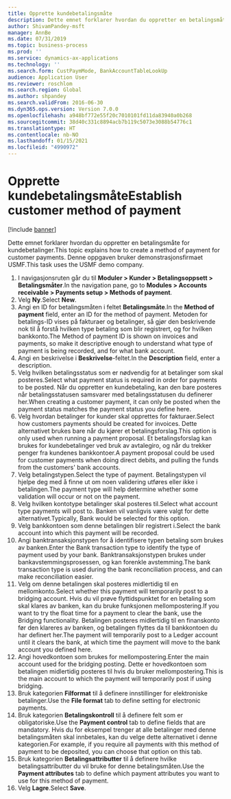 ```yaml
---
title: Opprette kundebetalingsmåte
description: Dette emnet forklarer hvordan du oppretter en betalingsmåte for kundebetalinger.
author: ShivamPandey-msft
manager: AnnBe
ms.date: 07/31/2019
ms.topic: business-process
ms.prod: ''
ms.service: dynamics-ax-applications
ms.technology: ''
ms.search.form: CustPaymMode, BankAccountTableLookUp
audience: Application User
ms.reviewer: roschlom
ms.search.region: Global
ms.author: shpandey
ms.search.validFrom: 2016-06-30
ms.dyn365.ops.version: Version 7.0.0
ms.openlocfilehash: a948bf772e55f20c7010101fd11da83940a0b268
ms.sourcegitcommit: 38d40c331c8894acb7b119c5073e3088b54776c1
ms.translationtype: HT
ms.contentlocale: nb-NO
ms.lasthandoff: 01/15/2021
ms.locfileid: "4990972"
---
```

# <a name="establish-customer-method-of-payment"></a><span data-ttu-id="29975-103">Opprette kundebetalingsmåte</span><span class="sxs-lookup"><span data-stu-id="29975-103">Establish customer method of payment</span></span>

[!include [banner](../../includes/banner.md)]

<span data-ttu-id="29975-104">Dette emnet forklarer hvordan du oppretter en betalingsmåte for kundebetalinger.</span><span class="sxs-lookup"><span data-stu-id="29975-104">This topic explains how to create a method of payment for customer payments.</span></span> <span data-ttu-id="29975-105">Denne oppgaven bruker demonstrasjonsfirmaet USMF.</span><span class="sxs-lookup"><span data-stu-id="29975-105">This task uses the USMF demo company.</span></span>

1. <span data-ttu-id="29975-106">I navigasjonsruten går du til **Moduler > Kunder > Betalingsoppsett > Betalingsmåter**.</span><span class="sxs-lookup"><span data-stu-id="29975-106">In the navigation pane, go to **Modules > Accounts receivable > Payments setup > Methods of payment**.</span></span>
2. <span data-ttu-id="29975-107">Velg **Ny**.</span><span class="sxs-lookup"><span data-stu-id="29975-107">Select **New**.</span></span>
3. <span data-ttu-id="29975-108">Angi en ID for betalingsmåten i feltet **Betalingsmåte**.</span><span class="sxs-lookup"><span data-stu-id="29975-108">In the **Method of payment** field, enter an ID for the method of payment.</span></span> <span data-ttu-id="29975-109">Metoden for betalings-ID vises på fakturaer og betalinger, så gjør den beskrivende nok til å forstå hvilken type betaling som blir registrert, og for hvilken bankkonto.</span><span class="sxs-lookup"><span data-stu-id="29975-109">The Method of payment ID is shown on invoices and payments, so make it descriptive enough to understand what type of payment is being recorded, and for what bank account.</span></span>  
4. <span data-ttu-id="29975-110">Angi en beskrivelse i **Beskrivelse**-feltet.</span><span class="sxs-lookup"><span data-stu-id="29975-110">In the **Description** field, enter a description.</span></span>
5. <span data-ttu-id="29975-111">Velg hvilken betalingsstatus som er nødvendig for at betalinger som skal posteres.</span><span class="sxs-lookup"><span data-stu-id="29975-111">Select what payment status is required in order for payments to be posted.</span></span> <span data-ttu-id="29975-112">Når du oppretter en kundebetaling, kan den bare posteres når betalingsstatusen samsvarer med betalingsstatusen du definerer her.</span><span class="sxs-lookup"><span data-stu-id="29975-112">When creating a customer payment, it can only be posted when the payment status matches the payment status you define here.</span></span>  
6. <span data-ttu-id="29975-113">Velg hvordan betalinger for kunder skal opprettes for fakturaer.</span><span class="sxs-lookup"><span data-stu-id="29975-113">Select how customers payments should be created for invoices.</span></span> <span data-ttu-id="29975-114">Dette alternativet brukes bare når du kjører et betalingsforslag.</span><span class="sxs-lookup"><span data-stu-id="29975-114">This option is only used when running a payment proposal.</span></span> <span data-ttu-id="29975-115">Et betalingsforslag kan brukes for kundebetalinger ved bruk av avtalegiro, og når du trekker penger fra kundenes bankkontoer.</span><span class="sxs-lookup"><span data-stu-id="29975-115">A payment proposal could be used for customer payments when doing direct debits, and pulling the funds from the customers' bank accounts.</span></span>  
7. <span data-ttu-id="29975-116">Velg betalingstypen.</span><span class="sxs-lookup"><span data-stu-id="29975-116">Select the type of payment.</span></span> <span data-ttu-id="29975-117">Betalingstypen vil hjelpe deg med å finne ut om noen validering utføres eller ikke i betalingen.</span><span class="sxs-lookup"><span data-stu-id="29975-117">The payment type will help determine whether some validation will occur or not on the payment.</span></span>  
8. <span data-ttu-id="29975-118">Velg hvilken kontotype betalinger skal posteres til.</span><span class="sxs-lookup"><span data-stu-id="29975-118">Select what account type payments will post to.</span></span> <span data-ttu-id="29975-119">Banken vil vanligvis være valgt for dette alternativet.</span><span class="sxs-lookup"><span data-stu-id="29975-119">Typically, Bank would be selected for this option.</span></span>  
9. <span data-ttu-id="29975-120">Velg bankkontoen som denne betalingen blir registrert i.</span><span class="sxs-lookup"><span data-stu-id="29975-120">Select the bank account into which this payment will be recorded.</span></span>
10. <span data-ttu-id="29975-121">Angi banktransaksjonstypen for å identifisere typen betaling som brukes av banken.</span><span class="sxs-lookup"><span data-stu-id="29975-121">Enter the Bank transaction type to identify the type of payment used by your bank.</span></span> <span data-ttu-id="29975-122">Banktransaksjonstypen brukes under bankavstemmingsprosessen, og kan forenkle avstemming.</span><span class="sxs-lookup"><span data-stu-id="29975-122">The bank transaction type is used during the bank reconciliation process, and can make reconciliation easier.</span></span>  
11. <span data-ttu-id="29975-123">Velg om denne betalingen skal posteres midlertidig til en mellomkonto.</span><span class="sxs-lookup"><span data-stu-id="29975-123">Select whether this payment will temporarily post to a bridging account.</span></span> <span data-ttu-id="29975-124">Hvis du vil prøve flyttidspunktet for en betaling som skal klares av banken, kan du bruke funksjonen mellompostering.</span><span class="sxs-lookup"><span data-stu-id="29975-124">If you want to try the float time for a payment to clear the bank, use the Bridging functionality.</span></span> <span data-ttu-id="29975-125">Betalingen posteres midlertidig til en finanskonto før den klareres av banken, og betalingen flyttes da til bankkontoen du har definert her.</span><span class="sxs-lookup"><span data-stu-id="29975-125">The payment will temporarily post to a Ledger account until it clears the bank, at which time the payment will move to the bank account you defined here.</span></span>  
12. <span data-ttu-id="29975-126">Angi hovedkontoen som brukes for mellompostering.</span><span class="sxs-lookup"><span data-stu-id="29975-126">Enter the main account used for the bridging posting.</span></span> <span data-ttu-id="29975-127">Dette er hovedkontoen som betalingen midlertidig posteres til hvis du bruker mellompostering.</span><span class="sxs-lookup"><span data-stu-id="29975-127">This is the main account to which the payment will temporarily post if using bridging.</span></span>  
13. <span data-ttu-id="29975-128">Bruk kategorien **Filformat** til å definere innstillinger for elektroniske betalinger.</span><span class="sxs-lookup"><span data-stu-id="29975-128">Use the **File format** tab to define setting for electronic payments.</span></span>
14. <span data-ttu-id="29975-129">Bruk kategorien **Betalingskontroll** til å definere felt som er obligatoriske.</span><span class="sxs-lookup"><span data-stu-id="29975-129">Use the **Payment control** tab to define fields that are mandatory.</span></span> <span data-ttu-id="29975-130">Hvis du for eksempel trenger at alle betalinger med denne betalingsmåten skal innbetales, kan du velge dette alternativet i denne kategorien.</span><span class="sxs-lookup"><span data-stu-id="29975-130">For example, if you require all payments with this method of payment to be deposited, you can choose that option on this tab.</span></span>  
15. <span data-ttu-id="29975-131">Bruk kategorien **Betalingsattributter** til å definere hvilke betalingsattributter du vil bruke for denne betalingsmåten.</span><span class="sxs-lookup"><span data-stu-id="29975-131">Use the **Payment attributes** tab to define which payment attributes you want to use for this method of payment.</span></span>
16. <span data-ttu-id="29975-132">Velg **Lagre**.</span><span class="sxs-lookup"><span data-stu-id="29975-132">Select **Save**.</span></span>

